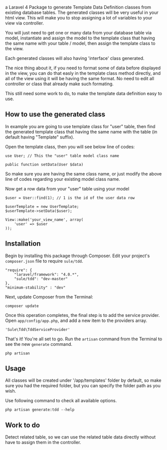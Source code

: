 a Laravel 4 Package to generate Template Data Definition classes from existing database tables. The generated classes will be very useful in your html view. This will make you to stop assigning a lot of variables to your view via controller.

You will just need to get one or many data from your database table via model, instantiate and assign the model to the template class that having the same name with your table / model, then assign the template class to the view.

Each generated classes will also having 'interface' class generated.

The nice thing about it, if you need to format some of data before displayed in the view, you can do that easly in the template class method directly, and all of the view using it will be having the same format. No need to edit all controller or class that already make such formating.

This still need some work to do, to make the template data definition easy to use.

## How to use the generated class

In example you are going to use template class for "user" table, then find the generated template class that having the same name with the table (in default having "Template" suffix).

Open the template class, then you will see below line of codes:

    use User; // This the "user" table model class name

    public function setData(User $data)

So make sure you are having the same class name, or just modify the above line of codes regarding your existing model class name.

Now get a row data from your "user" table using your model

    $user = User::find(1); // 1 is the id of the user data row

    $userTemplate = new UserTemplate;
    $userTemplate->setData($user);

    View::make('your_view_name', array(
        'user' => $user
    ));

## Installation

Begin by installing this package through Composer. Edit your project's `composer.json` file to require `sule/tdd`.

    "require": {
        "laravel/framework": "4.0.*",
        "sule/tdd": "dev-master"
    },
    "minimum-stability" : "dev"

Next, update Composer from the Terminal:

    composer update

Once this operation completes, the final step is to add the service provider. Open `app/config/app.php`, and add a new item to the providers array.

    'Sule\Tdd\TddServiceProvider'

That's it! You're all set to go. Run the `artisan` command from the Terminal to see the new `generate` command.

    php artisan

## Usage

All classes will be created under '/app/templates' folder by default, so make sure you had the required folder, but you can specify the folder path as you wish.

Use following command to check all available options.

    php artisan generate:tdd --help

## Work to do

Detect related table, so we can use the related table data directly without have to assign them in the controller.
